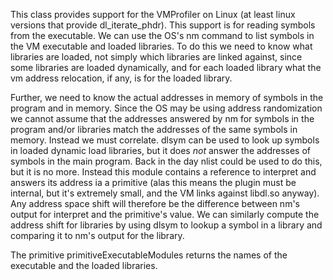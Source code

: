 This class provides support for the VMProfiler on Linux (at least linux versions that provide dl_iterate_phdr).  This support is for reading symbols from the executable.  We can use the OS's nm command to list symbols in the VM executable and loaded libraries.  To do this we need to know what libraries are loaded, not simply which libraries are linked against, since some libraries are loaded dynamically, and for each loaded library what the vm address relocation, if any, is for the loaded library.  

Further, we need to know the actual addresses in memory of symbols in the program and in memory.  Since the OS may be using address randomization we cannot assume that the addresses answered by nm for symbols in the program and/or libraries match the addresses of the same symbols in memory.  Instead we must correlate.  dlsym can be used to look up symbols in loaded dynamic load libraries, but it does _not_ answer the addresses of symbols in the main program.  Back in the day nlist could be used to do this, but it is no more.  Instead this module contains a reference to interpret and answers its address ia a primitive (alas this means the plugin must be internal, but it's extremely small, and the VM links against libdl.so anyway).  Any address space shift will therefore be the difference between nm's output for interpret and the primitive's value.  We can similarly compute the address shift for libraries by using dlsym to lookup a symbol in a library and comparing it to nm's output for the library.


The primitive primitiveExecutableModules returns the names of the executable and the loaded libraries.